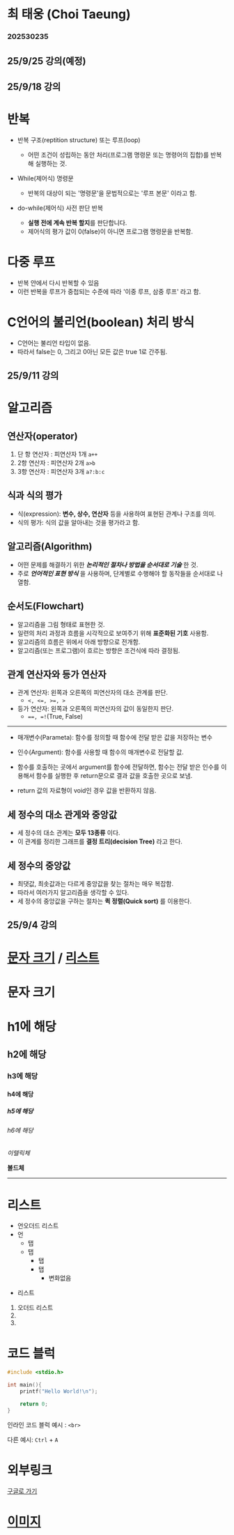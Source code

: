 # 최 태웅 (Choi Taeung)
### 202530235

## 25/9/25 강의(예정)

## 25/9/18 강의
# 반복

* 반복 구조(reptition structure) 또는 루프(loop)
    * 어떤 조건이 성립하는 동안 처리(프로그램 명령문 또는 명령어의 집합)를 반복해 실행하는 것.

* While(제어식) 명령문
    * 반복의 대상이 되는 '명령문'을 문법적으로는 '루프 본문' 이라고 함.

* do-while(제어식) 사전 판단 반복
    * **실행 전에 계속 반복 할지**를 판단합니다.
    * 제어식의 평가 값이 0(false)이 아니면 프로그램 명령문을 반복함.

# 다중 루프
* 반복 안에서 다시 반복할 수 있음
* 이런 반복을 루프가 중첩되는 수준에 따라 '이중 루프, 삼중 루프' 라고 함.

# C언어의 불리언(boolean) 처리 방식

* C언어는 불리언 타입이 없음.
* 따라서 false는 0, 그리고 0아닌 모든 값은 true 1로 간주됨.

## 25/9/11 강의
# 알고리즘

## 연산자(operator)

1. 단 항 연산자 : 피연산자 1개  `a++`
2. 2항 연산자 : 피연산자 2개    `a>b`
3. 3항 연산자 : 피연산자 3개    `a?:b:c`

## 식과 식의 평가
* 식(expression): **변수, 상수, 연산자** 등을 사용하여 표현된 관계나 구조를 의미.
* 식의 평가: 식의 값을 알아내는 것을 평가라고 함.

## 알고리즘(Algorithm)
* 어떤 문제를 해결하기 위한 ***논리적인 절차나 방법을 순서대로 기술*** 한 것.
* 주로 ***언어적인 표현 방식*** 을 사용하며, 단계별로 수행해야 할 동작들을 순서대로 나열함.

## 순서도(Flowchart)

* 알고리즘을 그림 형태로 표현한 것.
* 일련의 처리 과정과 흐름을 시각적으로 보여주기 위해 **표준화된 기호** 사용함.
* 알고리즘의 흐름은 위에서 아래 방향으로 전개함.
* 알고리즘(또는 프로그램)이 흐르는 방향은 조건식에 따라 결정됨.

## 관계 연산자와 등가 연산자

* 관계 연산자: 왼쪽과 오른쪽의 피연산자의 대소 관계를 판단.
    * `<, <=, >=, >`
* 등가 연산자: 왼쪽과 오른쪽의 피연산자의 값이 동일한지 판단.
    * `==, =!`(True, False)
---

* 매개변수(Parameta): 함수를 정의할 때 함수에 전달 받은 값을 저장하는 변수

* 인수(Argument): 함수를 사용할 때 함수의 매개변수로 전달할 값.

* 함수를 호출하는 곳에서 argument를 함수에 전달하면, 함수는 전달 받은 인수를 이용해서 함수를 실행한 후 return문으로 결과 값을 호출한 곳으로 보냄.

* return 값의 자료형이 void인 경우 값을 반환하지 않음.

## 세 정수의 대소 관게와 중앙값
* 세 정수의 대소 관계는 **모두 13종류** 이다.
* 이 관계를 정리한 그래프를 **결정 트리(decision Tree)** 라고 한다.

## 세 정수의 중앙값
* 최댓값, 최솟값과는 다르게 중앙값을 찾는 절차는 매우 복잡함.
* 따라서 여러가지 알고리즘을 생각할 수 있다.
* 세 정수의 중앙값을 구하는 절차는 **퀵 정렬(Quick sort)** 를 이용한다.


## 25/9/4 강의

# [문자 크기](#h1에-해당) / [리스트](#리스트)

# 문자 크기

# h1에 해당
## h2에 해당
### h3에 해당
#### h4에 해당
##### h5에 해당
###### h6에 해당

*이텔릭체*

**볼드체**

---
# 리스트
* 언오더드 리스트
* 언
    * 탭
    * 탭
        * 탭
        * 탭
            * 변화없음
- 리스트

1. 오더드 리스트
2.
3.

# 코드 블럭
```c
#include <stdio.h>

int main(){
    printf("Hello World!\n");

    return 0;
}
```

인라인 코드 블럭 예시 : `<br>`

다른 예시: `Ctrl` + `A`

# 외부링크
[구글로 가기](https://google.com "구글 링크")

# [이미지](zhangye-9788010_1280.jpg "이미지 삽입")
